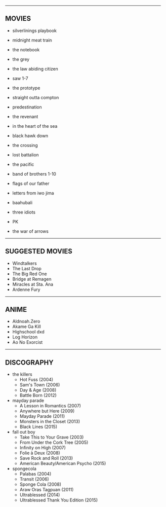 -----------------
MOVIES
-----------------
* silverlinings playbook
* midnight meat train
* the notebook
* the grey
* the law abiding citizen
* saw 1-7
* the prototype
* straight outta compton
* predestination
* the revenant
* in the heart of the sea


* black hawk down
* the crossing
* lost battalion
* the pacific
* band of brothers 1-10
* flags of our father
* letters from iwo jima


* baahubali
* three idiots
* PK
* the war of arrows

  
-----------------
SUGGESTED MOVIES
-----------------
* Windtalkers
* The Last Drop
* The Big Red One
* Bridge at Remagen
* Miracles at Sta. Ana
* Ardenne Fury


-----------------
ANIME
-----------------
* Aldnoah.Zero
* Akame Ga Kill
* Highschool dxd
* Log Horizon
* Ao No Exorcist


-----------------
DISCOGRAPHY
-----------------
* the killers
	* Hot Fuss (2004)
	* Sam's Town (2006)
	* Day & Age (2008)
	* Battle Born (2012)
* mayday parade
	* A Lesson in Romantics (2007)
	* Anywhere but Here (2009)
	* Mayday Parade (2011)
	* Monsters in the Closet (2013)
	* Black Lines (2015)
* fall out boy
	* Take This to Your Grave (2003)
	* From Under the Cork Tree (2005)
	* Infinity on High (2007)
	* Folie à Deux (2008)
	* Save Rock and Roll (2013)
	* American Beauty/American Psycho (2015)
* spongecola
	* Palabas (2004)
	* Transit (2006)
	* Sponge Cola (2008)
	* Araw Oras Tagpuan (2011)
	* Ultrablessed (2014)
	* Ultrablessed Thank You Edition (2015)
